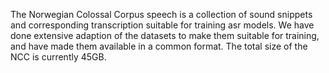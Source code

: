 The Norwegian Colossal Corpus speech is a collection of sound snippets and corresponding transcription suitable for training asr models. We have done extensive adaption of the datasets to make them suitable for training, and have made them available in a common format. The total size of the NCC is currently 45GB.
